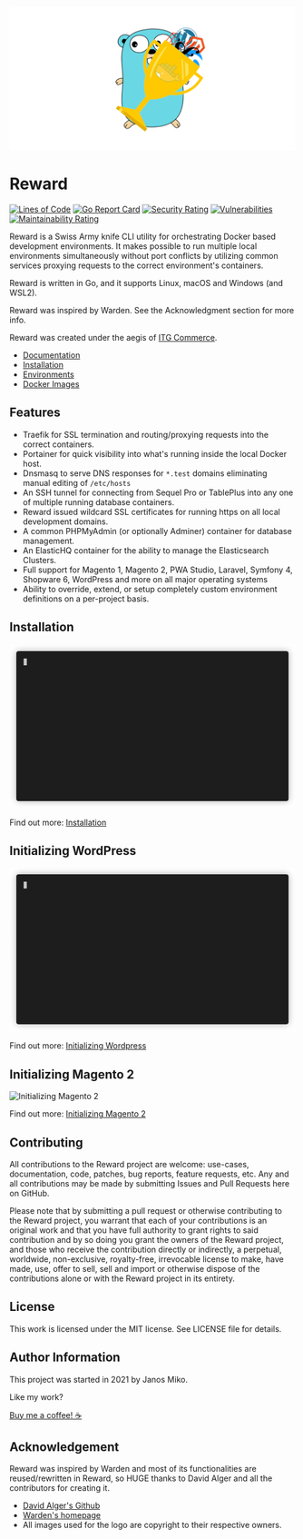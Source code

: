 ![Reward Logo](./docs/imgs/reward-github-card.png)
# Reward

[![Lines of Code](https://sonarcloud.io/api/project_badges/measure?project=rewardenv_reward&metric=ncloc)](https://sonarcloud.io/dashboard?id=rewardenv_reward)
[![Go Report Card](https://goreportcard.com/badge/github.com/rewardenv/reward)](https://goreportcard.com/report/github.com/rewardenv/reward)
[![Security Rating](https://sonarcloud.io/api/project_badges/measure?project=rewardenv_reward&metric=security_rating)](https://sonarcloud.io/dashboard?id=rewardenv_reward)
[![Vulnerabilities](https://sonarcloud.io/api/project_badges/measure?project=rewardenv_reward&metric=vulnerabilities)](https://sonarcloud.io/dashboard?id=rewardenv_reward)
[![Maintainability Rating](https://sonarcloud.io/api/project_badges/measure?project=rewardenv_reward&metric=sqale_rating)](https://sonarcloud.io/dashboard?id=rewardenv_reward)

<!-- include_open_start -->

Reward is a Swiss Army knife CLI utility for orchestrating Docker based development environments.
It makes possible to run multiple local environments simultaneously without port conflicts by utilizing
common services proxying requests to the correct environment's containers.

Reward is written in Go, and it supports Linux, macOS and Windows (and WSL2).
<!-- include_open_stop -->

Reward was inspired by Warden. See the Acknowledgment section for more info.

Reward was created under the aegis of [ITG Commerce](https://itgcommerce.com).

* [Documentation](https://rewardenv.readthedocs.io)
* [Installation](https://rewardenv.readthedocs.io/en/latest/installation.html)
* [Environments](https://rewardenv.readthedocs.io/en/latest/environments.html)
* [Docker Images](https://github.com/rewardenv/reward/tree/main/images)

## Features
- Traefik for SSL termination and routing/proxying requests into the correct containers.
- Portainer for quick visibility into what's running inside the local Docker host.
- Dnsmasq to serve DNS responses for `*.test` domains eliminating manual editing of `/etc/hosts`
- An SSH tunnel for connecting from Sequel Pro or TablePlus into any one of multiple running database containers.
- Reward issued wildcard SSL certificates for running https on all local development domains.
- A common PHPMyAdmin (or optionally Adminer) container for database management.
- An ElasticHQ container for the ability to manage the Elasticsearch Clusters.
- Full support for Magento 1, Magento 2, PWA Studio, Laravel, Symfony 4, Shopware 6, WordPress and more on all major operating systems
- Ability to override, extend, or setup completely custom environment definitions on a per-project basis.

<!-- include_open_stop -->

## Installation

![Installing Reward](./docs/imgs/install.gif)

Find out more: [Installation](https://rewardenv.readthedocs.io/en/latest/installation.html)

## Initializing WordPress

![Initializing WordPress](./docs/imgs/initialize-wordpress.gif)

Find out more: [Initializing Wordpress](https://rewardenv.readthedocs.io/en/latest/environments/initializing-wordpress.html)

## Initializing Magento 2

![Initializing Magento 2](./docs/imgs/initialize-magento2.gif)

Find out more: [Initializing Magento 2](https://rewardenv.readthedocs.io/en/latest/environments/initializing-magento2.html)

## Contributing

All contributions to the Reward project are welcome: use-cases, documentation, code, patches, bug reports,
feature requests, etc. Any and all contributions may be made by submitting Issues and Pull Requests here on GitHub.

Please note that by submitting a pull request or otherwise contributing to the Reward project, you warrant that each
of your contributions is an original work and that you have full authority to grant rights to said contribution and
by so doing you grant the owners of the Reward project, and those who receive the contribution directly or indirectly,
a perpetual, worldwide, non-exclusive, royalty-free, irrevocable license to make, have made, use, offer to sell, sell
and import or otherwise dispose of the contributions alone or with the Reward project in its entirety.

## License

This work is licensed under the MIT license. See LICENSE file for details.

## Author Information

This project was started in 2021 by Janos Miko.

Like my work?

[Buy me a coffee! ☕️](https://www.patreon.com/janosmiko)

## Acknowledgement

Reward was inspired by Warden and most of its functionalities are reused/rewritten in Reward, so HUGE thanks to David Alger and all the contributors for creating it.
<!-- include_open_stop -->

* [David Alger's Github](https://github.com/davidalger)
* [Warden's homepage](https://warden.dev)
* All images used for the logo are copyright to their respective owners.
